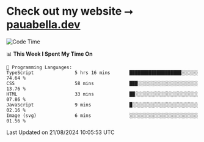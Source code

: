 # Check out my website ⭢ [pauabella.dev](https://pauabella.dev)

<!--START_SECTION:waka-->
![Code Time](http://img.shields.io/badge/Code%20Time-3%2C651%20hrs%206%20mins-blue)

📊 **This Week I Spent My Time On** 

```text
💬 Programming Languages: 
TypeScript               5 hrs 16 mins       ███████████████████░░░░░░   74.64 % 
CSS                      58 mins             ███░░░░░░░░░░░░░░░░░░░░░░   13.76 % 
HTML                     33 mins             ██░░░░░░░░░░░░░░░░░░░░░░░   07.86 % 
JavaScript               9 mins              █░░░░░░░░░░░░░░░░░░░░░░░░   02.16 % 
Image (svg)              6 mins              ░░░░░░░░░░░░░░░░░░░░░░░░░   01.56 % 
```


 Last Updated on 21/08/2024 10:05:53 UTC
<!--END_SECTION:waka-->
